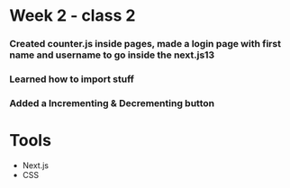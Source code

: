 # Week 2 - class 2

### Created counter.js inside pages, made a login page with first name and username to go inside the next.js13

### Learned how to import stuff

### Added a Incrementing & Decrementing button 

# Tools

- Next.js
- CSS

